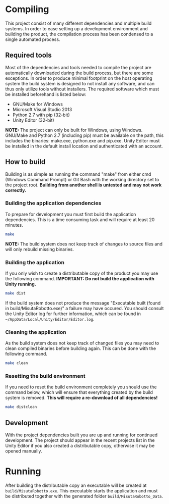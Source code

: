 # Compiling
This project consist of many different dependencies and multiple build systems. In order to ease setting up a development environment and building the product, the compilation process has been condensed to a single automated process.

## Required tools
Most of the dependencies and tools needed to compile the project are automatically downloaded during the build process, but there are some exceptions. In order to produce minimal footprint on the host operating system the build system is designed to not install any software, and can thus only utilize tools without installers. The required software which must be installed beforehand is listed below:

* GNU/Make for Windows
* Microsoft Visual Studio 2013
* Python 2.7 with pip (32-bit)
* Unity Editor (32-bit)

**NOTE:** The project can only be built for Windows, using Windows. GNU/Make and Python 2.7 (including pip) must be available on the path, this includes the binaries: make.exe, python.exe and pip.exe. Unity Editor must be installed in the default install location and authenticated with an account.

## How to build
Building is as simple as running the command "make" from either cmd (Windows Command Prompt) or Git Bash with the working directory set to the project root. **Building from another shell is untested and may not work correctly.**

### Building the application dependencies
To prepare for development you must first build the application dependencies. This is a time consuming task and will require at least 20 minutes.
```bash
make
```

**NOTE:** The build system does not keep track of changes to source files and will only rebuild missing binaries.

### Building the application
If you only wish to create a distributable copy of the product you may use the following command. **IMPORTANT: Do not build the application with Unity running.**

```bash
make dist
```

If the build system does not produce the message "Executable built (found in build/MisutaRobotto.exe)" a failure may have occured. You should consult the Unity Editor log for further information, which can be found in `~/AppData/Local/Unity/Editor/Editor.log`.

### Cleaning the application
As the build system does not keep track of changed files you may need to clean compiled binaries before building again. This can be done with the following command.

```bash
make clean
```

### Resetting the build environment
If you need to reset the build environment completely you should use the command below, which will ensure that everything created by the build system is removed. **This will require a re-download of all dependencies!**
```bash
make distclean
```

## Development
With the project dependencies built you are up and running for continued development. The project should appear in the recent projects list in the Unity Editor if you also created a distributable copy, otherwise it may be opened manually.

# Running
After building the distributable copy an executable will be created at `build/MisutaRobotto.exe`. This executable starts the application and must be distributed together with the generated folder `build/MisutaRobotto_Data`.
